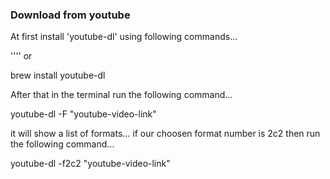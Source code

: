 ### Download from youtube

At first install 'youtube-dl' using following commands...

''''
or

brew install youtube-dl

After that in the terminal run the following command...

youtube-dl -F "youtube-video-link"

it will show a list of formats...
if our choosen format number is 2c2 then run the following command...

youtube-dl -f2c2 "youtube-video-link"
